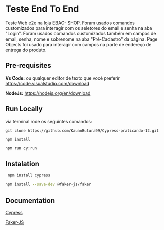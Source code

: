 
# Teste End To End
Teste Web e2e na loja EBAC- SHOP. Foram usados comandos customizados para interagir com os seletores do email e senha na aba "Login". Foram usados comandos customizados também em campos de email, senha, nome e sobrenome na aba "Pré-Cadastro" da página. Page Objects foi usado para interagir com campos na parte de endereço de entrega do produto.
 
 


## Pre-requisites

**Vs Code:** ou  qualquer editor de texto que você preferir https://code.visualstudio.com/download

 **NodeJs:** https://nodejs.org/en/download





## Run Locally

via terminal rode os seguintes comandos:
````
git clone https://github.com/KauanButura99/Cypress-praticando-12.git
````
````
npm install
````
````
npm run cy:run
````


## Instalation

```bash
 npm install cypress
```
````bash
npm install --save-dev @faker-js/faker
````



## Documentation

[Cypress](https://www.cypress.io/)

[Faker-JS](https://www.npmjs.com/package/@faker-js/faker)

